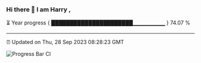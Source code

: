 ### Hi there 👋 I am Harry , 

⏳ Year progress { ██████████████████████▁▁▁▁▁▁▁▁ } 74.07 %

---

⏰ Updated on Thu, 28 Sep 2023 08:28:23 GMT

![Progress Bar CI](https://github.com/duykhang68/duykhang68/workflows/Progress%20Bar%20CI/badge.svg)
